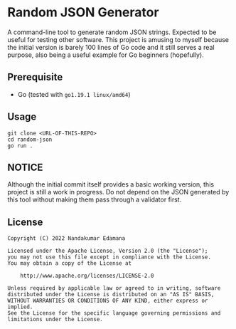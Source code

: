 # Random JSON Generator

A command-line tool to generate random JSON strings. Expected to be useful for
testing other software. This project is amusing to myself because the initial
version is barely 100 lines of Go code and it still serves a real purpose,
also being a useful example for Go beginners (hopefully).

## Prerequisite

- Go (tested with `go1.19.1 linux/amd64`)

## Usage

```
git clone <URL-OF-THIS-REPO>
cd random-json
go run .
```

## NOTICE

Although the initial commit itself provides a basic working version, this
project is still a work in progress. Do not depend on the JSON generated by
this tool without making them pass through a validator first.

## License

```
Copyright (C) 2022 Nandakumar Edamana

Licensed under the Apache License, Version 2.0 (the "License");
you may not use this file except in compliance with the License.
You may obtain a copy of the License at

    http://www.apache.org/licenses/LICENSE-2.0

Unless required by applicable law or agreed to in writing, software
distributed under the License is distributed on an "AS IS" BASIS,
WITHOUT WARRANTIES OR CONDITIONS OF ANY KIND, either express or implied.
See the License for the specific language governing permissions and
limitations under the License.
```
